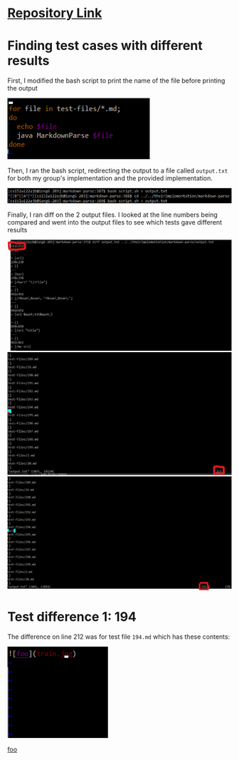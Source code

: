 # [Repository Link](https://github.com/Stephen-Schuster/markdown-parse)

# Finding test cases with different results

First, I modified the bash script to print the name of the file before printing the output

![0](lr5img0.png)

Then, I ran the bash script, redirecting the output to a file called `output.txt` for both my group's implementation and the provided implementation.

![1](lr5img1.png)

Finally, I ran diff on the 2 output files. I looked at the line numbers being compared and went into the output files to see which tests gave different results

![2](lr5img2.png)
![3](lr5img3.png)
![4](lr5img4.png)

# Test difference 1: 194

The difference on line 212 was for test file `194.md` which has these contents:

![5](lr5img5.png)

[foo](*youtube.com*)

